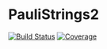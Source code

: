 # PauliStrings2

[![Build Status](https://github.com/jlapeyre/PauliStrings2.jl/actions/workflows/CI.yml/badge.svg?branch=main)](https://github.com/jlapeyre/PauliStrings2.jl/actions/workflows/CI.yml?query=branch%3Amain)
[![Coverage](https://codecov.io/gh/jlapeyre/PauliStrings2.jl/branch/main/graph/badge.svg)](https://codecov.io/gh/jlapeyre/PaulStrings2.jl)

